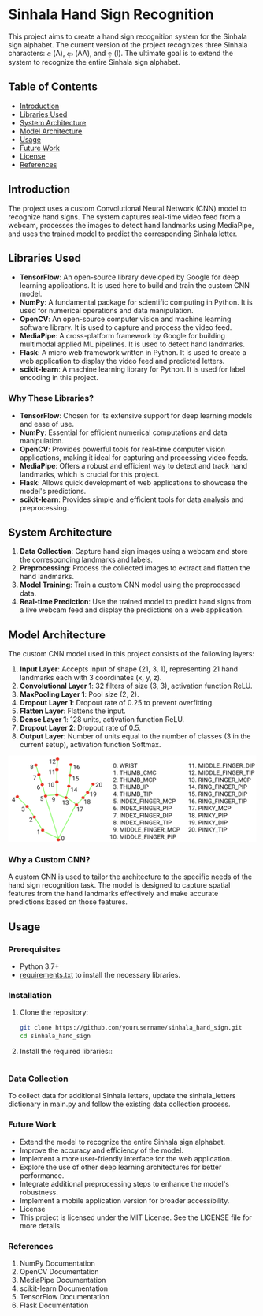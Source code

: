 # Sinhala Hand Sign Recognition

This project aims to create a hand sign recognition system for the Sinhala sign alphabet. The current version of the project recognizes three Sinhala characters: අ (A), ආ (AA), and ඉ (I). The ultimate goal is to extend the system to recognize the entire Sinhala sign alphabet.

## Table of Contents

- [Introduction](#introduction)
- [Libraries Used](#libraries-used)
- [System Architecture](#system-architecture)
- [Model Architecture](#model-architecture)
- [Usage](#usage)
- [Future Work](#future-work)
- [License](#license)
- [References](#references)

## Introduction

The project uses a custom Convolutional Neural Network (CNN) model to recognize hand signs. The system captures real-time video feed from a webcam, processes the images to detect hand landmarks using MediaPipe, and uses the trained model to predict the corresponding Sinhala letter.

## Libraries Used

- **TensorFlow**: An open-source library developed by Google for deep learning applications. It is used here to build and train the custom CNN model.
- **NumPy**: A fundamental package for scientific computing in Python. It is used for numerical operations and data manipulation.
- **OpenCV**: An open-source computer vision and machine learning software library. It is used to capture and process the video feed.
- **MediaPipe**: A cross-platform framework by Google for building multimodal applied ML pipelines. It is used to detect hand landmarks.
- **Flask**: A micro web framework written in Python. It is used to create a web application to display the video feed and predicted letters.
- **scikit-learn**: A machine learning library for Python. It is used for label encoding in this project.

### Why These Libraries?

- **TensorFlow**: Chosen for its extensive support for deep learning models and ease of use.
- **NumPy**: Essential for efficient numerical computations and data manipulation.
- **OpenCV**: Provides powerful tools for real-time computer vision applications, making it ideal for capturing and processing video feeds.
- **MediaPipe**: Offers a robust and efficient way to detect and track hand landmarks, which is crucial for this project.
- **Flask**: Allows quick development of web applications to showcase the model's predictions.
- **scikit-learn**: Provides simple and efficient tools for data analysis and preprocessing.

## System Architecture

1. **Data Collection**: Capture hand sign images using a webcam and store the corresponding landmarks and labels.
2. **Preprocessing**: Process the collected images to extract and flatten the hand landmarks.
3. **Model Training**: Train a custom CNN model using the preprocessed data.
4. **Real-time Prediction**: Use the trained model to predict hand signs from a live webcam feed and display the predictions on a web application.

## Model Architecture

The custom CNN model used in this project consists of the following layers:

1. **Input Layer**: Accepts input of shape (21, 3, 1), representing 21 hand landmarks each with 3 coordinates (x, y, z).
2. **Convolutional Layer 1**: 32 filters of size (3, 3), activation function ReLU.
3. **MaxPooling Layer 1**: Pool size (2, 2).
4. **Dropout Layer 1**: Dropout rate of 0.25 to prevent overfitting.
5. **Flatten Layer**: Flattens the input.
6. **Dense Layer 1**: 128 units, activation function ReLU.
7. **Dropout Layer 2**: Dropout rate of 0.5.
8. **Output Layer**: Number of units equal to the number of classes (3 in the current setup), activation function Softmax.

![alt text](utils/hand-landmarks.png)

### Why a Custom CNN?

A custom CNN is used to tailor the architecture to the specific needs of the hand sign recognition task. The model is designed to capture spatial features from the hand landmarks effectively and make accurate predictions based on those features.

## Usage

### Prerequisites

- Python 3.7+
- [requirements.txt](requirements.txt) to install the necessary libraries.

### Installation

1. Clone the repository:

   ```bash
   git clone https://github.com/yourusername/sinhala_hand_sign.git
   cd sinhala_hand_sign
   ```

2. Install the required libraries::

   ```pip install -r requirements.txt

   ```

### Data Collection

To collect data for additional Sinhala letters, update the sinhala_letters dictionary in main.py and follow the existing data collection process.

### Future Work

- Extend the model to recognize the entire Sinhala sign alphabet.
- Improve the accuracy and efficiency of the model.
- Implement a more user-friendly interface for the web application.
- Explore the use of other deep learning architectures for better performance.
- Integrate additional preprocessing steps to enhance the model's robustness.
- Implement a mobile application version for broader accessibility.
- License
- This project is licensed under the MIT License. See the LICENSE file for more details.

### References

1. NumPy Documentation
2. OpenCV Documentation
3. MediaPipe Documentation
4. scikit-learn Documentation
5. TensorFlow Documentation
6. Flask Documentation

